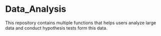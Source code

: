 # Data_Analysis
This repository contains multiple functions that helps users analyze large data and conduct hypothesis tests form this data.
